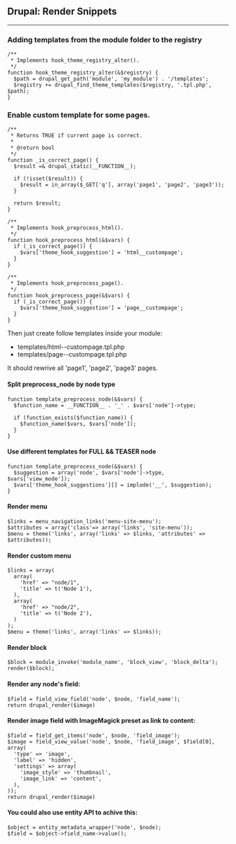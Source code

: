 ## Drupal: Render Snippets
- - -
### Adding templates from the module folder to the registry

    /**
     * Implements hook_theme_registry_alter().
     */
    function hook_theme_registry_alter(&$registry) {
      $path = drupal_get_path('module', 'my_module') . '/templates';
      $registry += drupal_find_theme_templates($registry, '.tpl.php', $path);
    }

### Enable custom template for some pages.

    /**
     * Returns TRUE if current page is correct.
     *
     * @return bool
     */
    function _is_correct_page() {
      $result =& drupal_static(__FUNCTION__);
    
      if (!isset($result)) {
        $result = in_array($_GET['q'], array('page1', 'page2', 'page3'));
      }
    
      return $result;
    }
    
    /**
     * Implements hook_preprocess_html().
     */
    function hook_preprocess_html(&$vars) {
      if (_is_correct_page()) {
        $vars['theme_hook_suggestion'] = 'html__custompage';
      }
    }
    
    /**
     * Implements hook_preprocess_page().
     */
    function hook_preprocess_page(&$vars) {
      if (_is_correct_page()) {
        $vars['theme_hook_suggestion'] = 'page__custompage';
      }
    }
    
Then just create follow templates inside your module:
* templates/html--custompage.tpl.php
* templates/page--custompage.tpl.php
 
It should rewrive all 'page1', 'page2', 'page3' pages.

#### Split preprocess_node by node type
    function template_preprocess_node(&$vars) {
      $function_name = __FUNCTION__ . '_' . $vars['node']->type;
      
      if (function_exists($function_name)) {
        $function_name($vars, $vars['node']);
      }
    }

#### Use different templates for FULL && TEASER node
    function template_preprocess_node(&$vars) {
      $suggestion = array('node', $vars['node']->type, $vars['view_mode']);
      $vars['theme_hook_suggestions'][] = implode('__', $suggestion);
    }

#### Render menu
    $links = menu_navigation_links('menu-site-menu');
    $attributes = array('class'=> array('links', 'site-menu'));
    $menu = theme('links', array('links' => $links, 'attributes' => $attributes));

#### Render custom menu
    $links = array(
      array(
        'href' => "node/1",
        'title' => t('Node 1'),
      ),
      array(
        'href' => "node/2",
        'title' => t('Node 2'),
      )
    );
    $menu = theme('links', array('links' => $links));

#### Render block
    $block = module_invoke('module_name', 'block_view', 'block_delta');
    render($block);

#### Render any node's field:
    $field = field_view_field('node', $node, 'field_name');
    return drupal_render($image)
    
#### Render image field with ImageMagick preset as link to content:
    $field = field_get_items('node', $node, 'field_image');
    $image = field_view_value('node', $node, 'field_image', $field[0], array(
      'type' => 'image',
      'label' => 'hidden',
      'settings' => array(
        'image_style' => 'thumbnail',
        'image_link' => 'content',
      ),
    ));
    return drupal_render($image)

#### You could also use entity API to achive this:
    $object = entity_metadata_wrapper('node', $node);
    $field = $object->field_name->value();
